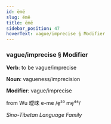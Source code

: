 ```yaml
---
id: ëmë
slug: ëmë
title: ëmë
sidebar_position: 47
hoverText: vague/imprecise § Modifier
---
```


### vague/imprecise § Modifier

**Verb**: to be vague/imprecise

**Noun**: vagueness/imprecision

**Modifier**: vague/imprecise

from Wu 曖昧 e-me /e̞³³ me̞⁴⁴/

*Sino-Tibetan Language Family*